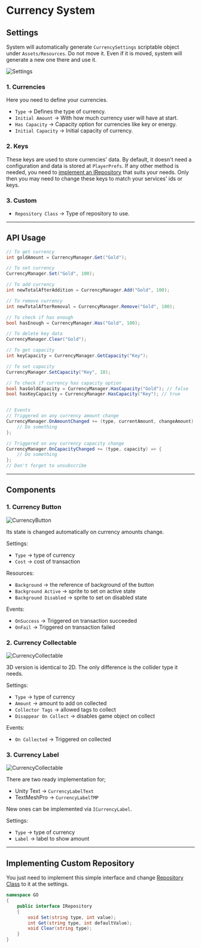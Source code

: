 # Currency System

## Settings

System will automatically generate `CurrencySettings` scriptable object under `Assets/Resources`. Do not move it. Even if it is moved, system will generate a new one there and use it.

![Settings](../assets/img/store/currency_system/img_settings.png)

### 1. Currencies
Here you need to define your currencies.

- `Type` -> Defines the type of currency.
- `Initial Amount` -> With how much currency user will have at start.
- `Has Capacity` -> Capacity option for currencies like key or energy.
- `Initial Capacity` -> Initial capacity of currency.

### 2. Keys
These keys are used to store currencies' data. By default, it doesn't need a configuration and data is stored at `PlayerPrefs`. If any other method is needed, you need to [implement an IRepository](#implementing-custom-repository) that suits your needs. Only then you may need to change these keys to match your services' ids or keys.

### 3. Custom
- `Repository Class` -> Type of repository to use.

---

## API Usage

```csharp
// To get currency
int goldAmount = CurrencyManager.Get("Gold");

// To set currency
CurrencyManager.Set("Gold", 100);

// To add currency
int newTotalAfterAddition = CurrencyManager.Add("Gold", 100);

// To remove currency
int newTotalAfterRemoval = CurrencyManager.Remove("Gold", 100);

// To check if has enough
bool hasEnough = CurrencyManager.Has("Gold", 100);

// To delete key data
CurrencyManager.Clear("Gold");

// To get capacity
int keyCapacity = CurrencyManager.GetCapacity("Key");

// To set capacity
CurrencyManager.SetCapacity("Key", 10);

// To check if currency has capacity option
bool hasGoldCapacity = CurrencyManager.HasCapacity("Gold"); // false
bool hasKeyCapacity = CurrencyManager.HasCapacity("Key"); // true


// Events
// Triggered on any currency amount change
CurrencyManager.OnAmountChanged += (type, currentAmount, changeAmount) => {
    // Do something
};

// Triggered on any currency capacity change
CurrencyManager.OnCapacityChanged += (type, capacity) => {
    // Do something
};
// Don't forget to unsubscribe
```

---

## Components

### 1. Currency Button

![CurrencyButton](../assets/img/store/currency_system/img_currency_button.png)

Its state is changed automatically on currency amounts change. 

Settings:
- `Type` -> type of currency
- `Cost` -> cost of transaction

Resources:
- `Background` -> the reference of background of the button
- `Background Active` -> sprite to set on active state
- `Background Disabled` -> sprite to set on disabled state

Events:
- `OnSuccess` -> Triggered on transaction succeeded
- `OnFail` -> Triggered on transaction failed

### 2. Currency Collectable

![CurrencyCollectable](../assets/img/store/currency_system/img_currency_collectable.png)

3D version is identical to 2D. The only difference is the collider type it needs.

Settings:
- `Type` -> type of currency
- `Amount` -> amount to add on collected
- `Collector Tags` -> allowed tags to collect
- `Disappear On Collect` -> disables game object on collect

Events:
- `On Collected` -> Triggered on collected

### 3. Currency Label

![CurrencyCollectable](../assets/img/store/currency_system/img_currency_label.png)

There are two ready implementation for;
- Unity Text -> `CurrencyLabelText`
- TextMeshPro -> `CurrencyLabelTMP`

New ones can be implemented via `ICurrencyLabel`.

Settings:
- `Type` -> type of currency
- `Label` -> label to show amount

---

## Implementing Custom Repository

You just need to implement this simple interface and change [Repository Class](#3-custom) to it at the settings.

```csharp
namespace GO
{
    public interface IRepository
    {
        void Set(string type, int value);
        int Get(string type, int defaultValue);
        void Clear(string type);
    }
}
```
